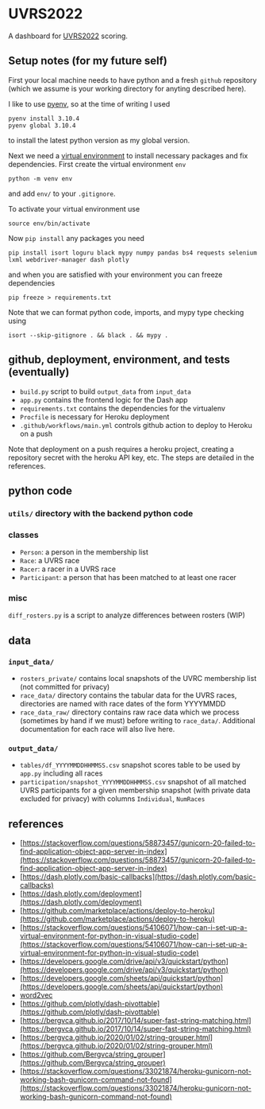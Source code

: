 # UVRS2022

A dashboard for [UVRS2022](https://uppervalleyrunningclub.org/2022-upper-valley-running-series) scoring.

## Setup notes (for my future self)

First your local machine needs to have python and a fresh `github` repository (which we assume is your working directory for anyting described here).

I like to use [pyenv](https://github.com/pyenv/pyenv),
so at the time of writing I used
```
pyenv install 3.10.4
pyenv global 3.10.4
```
to install the latest python version as my global version.

Next we need a [virtual environment](https://docs.python.org/3/library/venv.html) to install necessary packages and fix dependencies. First create the virtual environment `env`
```
python -m venv env
```
and add `env/` to your `.gitignore`.

To activate your virtual environment use
```
source env/bin/activate
```

Now `pip install` any packages you need
```
pip install isort loguru black mypy numpy pandas bs4 requests selenium lxml webdriver-manager dash plotly
```
and when you are satisfied with your environment you can
freeze dependencies
```
pip freeze > requirements.txt
```

Note that we can format python code, imports, and mypy type checking using
```
isort --skip-gitignore . && black . && mypy .
```

## github, deployment, environment, and tests (eventually)

* `build.py` script to build `output_data` from `input_data`
* `app.py` contains the frontend logic for the Dash app
* `requirements.txt` contains the dependencies for the virtualenv
* `Procfile` is necessary for Heroku deployment
* `.github/workflows/main.yml` controls github action to deploy to Heroku on a push

Note that deployment on a push requires a heroku project, creating a repository secret with the heroku API key, etc.
The steps are detailed in the references.

## python code
### `utils/` directory with the backend python code
### classes
* `Person`: a person in the membership list
* `Race`: a UVRS race
* `Racer`: a racer in a UVRS race
* `Participant`: a person that has been matched to at least one racer
### misc
`diff_rosters.py` is a script to analyze differences between rosters (WIP)

## data

### `input_data/`
* `rosters_private/` contains local snapshots of the UVRC membership list (not committed for privacy)
* `race_data/` directory contains the tabular data for the UVRS races, directories are named with race dates of the form YYYYMMDD
* `race_data_raw/` directory contains raw race data which we process (sometimes by hand if we must) before writing to `race_data/`. Additional documentation for each race will also live here.

### `output_data/`
* `tables/df_YYYYMMDDHHMMSS.csv` snapshot scores table to be used by `app.py` including all races
* `participation/snapshot_YYYYMMDDHHMMSS.csv` snapshot of all matched UVRS participants for a given membership snapshot (with private data excluded for privacy) with columns `Individual`, `NumRaces`

## references
* [https://stackoverflow.com/questions/58873457/gunicorn-20-failed-to-find-application-object-app-server-in-index](https://stackoverflow.com/questions/58873457/gunicorn-20-failed-to-find-application-object-app-server-in-index)
* [https://dash.plotly.com/basic-callbacks](https://dash.plotly.com/basic-callbacks)
* [https://dash.plotly.com/deployment](https://dash.plotly.com/deployment)
* [https://github.com/marketplace/actions/deploy-to-heroku](https://github.com/marketplace/actions/deploy-to-heroku)
* [https://stackoverflow.com/questions/54106071/how-can-i-set-up-a-virtual-environment-for-python-in-visual-studio-code](https://stackoverflow.com/questions/54106071/how-can-i-set-up-a-virtual-environment-for-python-in-visual-studio-code)
* [https://developers.google.com/drive/api/v3/quickstart/python](https://developers.google.com/drive/api/v3/quickstart/python)
* [https://developers.google.com/sheets/api/quickstart/python](https://developers.google.com/sheets/api/quickstart/python)
* [word2vec](https://radimrehurek.com/gensim/models/word2vec.html)
* [https://github.com/plotly/dash-pivottable](https://github.com/plotly/dash-pivottable)
* [https://bergvca.github.io/2017/10/14/super-fast-string-matching.html](https://bergvca.github.io/2017/10/14/super-fast-string-matching.html)
* [https://bergvca.github.io/2020/01/02/string-grouper.html](https://bergvca.github.io/2020/01/02/string-grouper.html)
* [https://github.com/Bergvca/string_grouper](https://github.com/Bergvca/string_grouper)
* [https://stackoverflow.com/questions/33021874/heroku-gunicorn-not-working-bash-gunicorn-command-not-found](https://stackoverflow.com/questions/33021874/heroku-gunicorn-not-working-bash-gunicorn-command-not-found)
